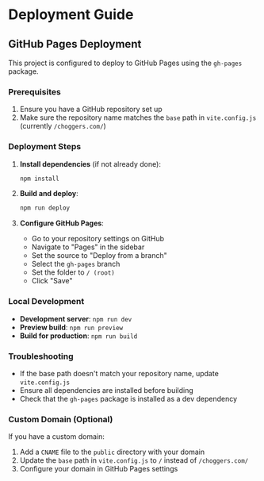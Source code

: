 # Deployment Guide

## GitHub Pages Deployment

This project is configured to deploy to GitHub Pages using the `gh-pages` package.

### Prerequisites

1. Ensure you have a GitHub repository set up
2. Make sure the repository name matches the `base` path in `vite.config.js` (currently `/choggers.com/`)

### Deployment Steps

1. **Install dependencies** (if not already done):
   ```bash
   npm install
   ```

2. **Build and deploy**:
   ```bash
   npm run deploy
   ```

3. **Configure GitHub Pages**:
   - Go to your repository settings on GitHub
   - Navigate to "Pages" in the sidebar
   - Set the source to "Deploy from a branch"
   - Select the `gh-pages` branch
   - Set the folder to `/ (root)`
   - Click "Save"

### Local Development

- **Development server**: `npm run dev`
- **Preview build**: `npm run preview`
- **Build for production**: `npm run build`

### Troubleshooting

- If the base path doesn't match your repository name, update `vite.config.js`
- Ensure all dependencies are installed before building
- Check that the `gh-pages` package is installed as a dev dependency

### Custom Domain (Optional)

If you have a custom domain:

1. Add a `CNAME` file to the `public` directory with your domain
2. Update the `base` path in `vite.config.js` to `/` instead of `/choggers.com/`
3. Configure your domain in GitHub Pages settings 